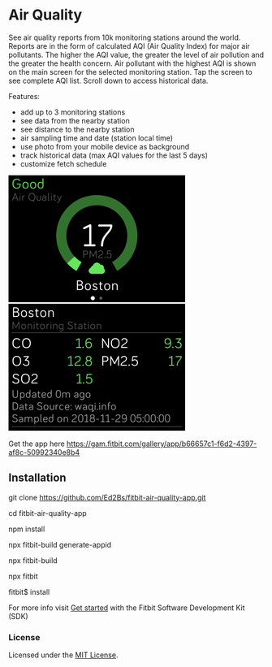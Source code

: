 # Air Quality

See air quality reports from 10k monitoring stations around the world. Reports are in the form of calculated AQI (Air Quality Index) for major air pollutants. The higher the AQI value, the greater the level of air pollution and the greater the health concern. Air pollutant with the highest AQI is shown on the main screen for the selected monitoring station. Tap the screen to see complete AQI list. Scroll down to access historical data.

Features: 
- add up to 3 monitoring stations
- see data from the nearby station
- see distance to the nearby station
- air sampling time and date (station local time)
- use photo from your mobile device as background
- track historical data (max AQI values for the last 5 days)
- customize fetch schedule

![](Screenshot-1.png)
![](Screenshot-2.png)

Get the app here https://gam.fitbit.com/gallery/app/b66657c1-f6d2-4397-af8c-50992340e8b4

## Installation

git clone https://github.com/Ed2Bs/fitbit-air-quality-app.git

cd fitbit-air-quality-app

npm install

npx fitbit-build generate-appid

npx fitbit-build

npx fitbit

fitbit$ install


For more info visit [Get started](https://dev.fitbit.com/getting-started/) with the Fitbit Software Development Kit (SDK)

### License

Licensed under the [MIT License](./LICENSE).
